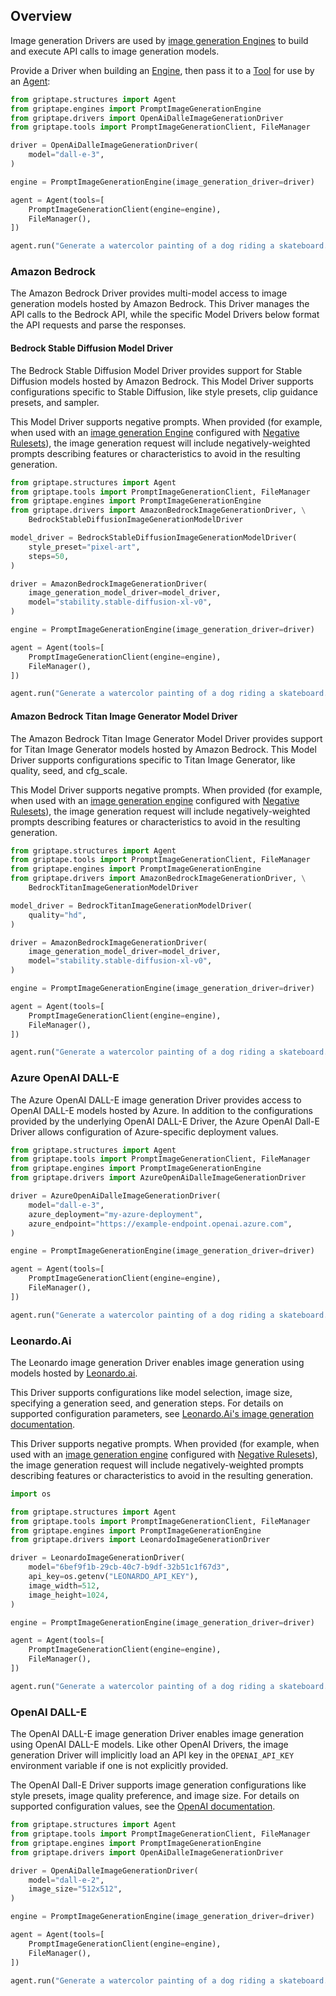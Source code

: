 ## Overview

Image generation Drivers are used by [image generation Engines](../data/image-generation-engines.md) to build and execute API calls to image generation models.

Provide a Driver when building an [Engine](../data/image-generation-engines.md), then pass it to a [Tool](../tools/index.md) for use by an [Agent](../structures/agents.md):

```python
from griptape.structures import Agent
from griptape.engines import PromptImageGenerationEngine
from griptape.drivers import OpenAiDalleImageGenerationDriver
from griptape.tools import PromptImageGenerationClient, FileManager

driver = OpenAiDalleImageGenerationDriver(
    model="dall-e-3",
)

engine = PromptImageGenerationEngine(image_generation_driver=driver)

agent = Agent(tools=[
    PromptImageGenerationClient(engine=engine),
    FileManager(),
])

agent.run("Generate a watercolor painting of a dog riding a skateboard. Save the image as rad-dog.png.")
```

### Amazon Bedrock

The Amazon Bedrock Driver provides multi-model access to image generation models hosted by Amazon Bedrock. This Driver manages the API calls to the Bedrock API, while the specific Model Drivers below format the API requests and parse the responses.

#### Bedrock Stable Diffusion Model Driver

The Bedrock Stable Diffusion Model Driver provides support for Stable Diffusion models hosted by Amazon Bedrock. This Model Driver supports configurations specific to Stable Diffusion, like style presets, clip guidance presets, and sampler.

This Model Driver supports negative prompts. When provided (for example, when used with an [image generation Engine](../data/image-generation-engines.md) configured with [Negative Rulesets](../data/image-generation-engines.md#image-generation-engine-rulesets)), the image generation request will include negatively-weighted prompts describing features or characteristics to avoid in the resulting generation.

```python
from griptape.structures import Agent
from griptape.tools import PromptImageGenerationClient, FileManager
from griptape.engines import PromptImageGenerationEngine
from griptape.drivers import AmazonBedrockImageGenerationDriver, \
    BedrockStableDiffusionImageGenerationModelDriver

model_driver = BedrockStableDiffusionImageGenerationModelDriver(
    style_preset="pixel-art",
    steps=50,
)

driver = AmazonBedrockImageGenerationDriver(
    image_generation_model_driver=model_driver,
    model="stability.stable-diffusion-xl-v0",
)

engine = PromptImageGenerationEngine(image_generation_driver=driver)

agent = Agent(tools=[
    PromptImageGenerationClient(engine=engine),
    FileManager(),
])

agent.run("Generate a watercolor painting of a dog riding a skateboard. Save the image as rad-dog.png.")
```

#### Amazon Bedrock Titan Image Generator Model Driver

The Amazon Bedrock Titan Image Generator Model Driver provides support for Titan Image Generator models hosted by Amazon Bedrock. This Model Driver supports configurations specific to Titan Image Generator, like quality, seed, and cfg_scale.

This Model Driver supports negative prompts. When provided (for example, when used with an [image generation engine](../data/image-generation-engines.md) configured with [Negative Rulesets](../data/image-generation-engines.md#image-generation-engine-rulesets)), the image generation request will include negatively-weighted prompts describing features or characteristics to avoid in the resulting generation.

```python
from griptape.structures import Agent
from griptape.tools import PromptImageGenerationClient, FileManager
from griptape.engines import PromptImageGenerationEngine
from griptape.drivers import AmazonBedrockImageGenerationDriver, \
    BedrockTitanImageGenerationModelDriver

model_driver = BedrockTitanImageGenerationModelDriver(
    quality="hd",
)

driver = AmazonBedrockImageGenerationDriver(
    image_generation_model_driver=model_driver,
    model="stability.stable-diffusion-xl-v0",
)

engine = PromptImageGenerationEngine(image_generation_driver=driver)

agent = Agent(tools=[
    PromptImageGenerationClient(engine=engine),
    FileManager(),
])

agent.run("Generate a watercolor painting of a dog riding a skateboard. Save the image as rad-dog.png.")
```

### Azure OpenAI DALL-E

The Azure OpenAI DALL-E image generation Driver provides access to OpenAI DALL-E models hosted by Azure. In addition to the configurations provided by the underlying OpenAI DALL-E Driver, the Azure OpenAI Dall-E Driver allows configuration of Azure-specific deployment values.

```python
from griptape.structures import Agent
from griptape.tools import PromptImageGenerationClient, FileManager
from griptape.engines import PromptImageGenerationEngine
from griptape.drivers import AzureOpenAiDalleImageGenerationDriver

driver = AzureOpenAiDalleImageGenerationDriver(
    model="dall-e-3",
    azure_deployment="my-azure-deployment",
    azure_endpoint="https://example-endpoint.openai.azure.com",
)

engine = PromptImageGenerationEngine(image_generation_driver=driver)

agent = Agent(tools=[
    PromptImageGenerationClient(engine=engine),
    FileManager(),
])

agent.run("Generate a watercolor painting of a dog riding a skateboard. Save the image as rad-dog.png.")
```

### Leonardo.Ai

The Leonardo image generation Driver enables image generation using models hosted by [Leonardo.ai](https://leonardo.ai/).

This Driver supports configurations like model selection, image size, specifying a generation seed, and generation steps. For details on supported configuration parameters, see [Leonardo.Ai's image generation documentation](https://docs.leonardo.ai/reference/creategeneration).

This Driver supports negative prompts. When provided (for example, when used with an [image generation engine](../data/image-generation-engines.md) configured with [Negative Rulesets](../data/image-generation-engines.md#image-generation-engine-rulesets)), the image generation request will include negatively-weighted prompts describing features or characteristics to avoid in the resulting generation.

```python
import os

from griptape.structures import Agent
from griptape.tools import PromptImageGenerationClient, FileManager
from griptape.engines import PromptImageGenerationEngine
from griptape.drivers import LeonardoImageGenerationDriver

driver = LeonardoImageGenerationDriver(
    model="6bef9f1b-29cb-40c7-b9df-32b51c1f67d3",
    api_key=os.getenv("LEONARDO_API_KEY"),
    image_width=512,
    image_height=1024,
)

engine = PromptImageGenerationEngine(image_generation_driver=driver)

agent = Agent(tools=[
    PromptImageGenerationClient(engine=engine),
    FileManager(),
])

agent.run("Generate a watercolor painting of a dog riding a skateboard. Save the image as rad-dog.png.")
```

### OpenAI DALL-E

The OpenAI DALL-E image generation Driver enables image generation using OpenAI DALL-E models. Like other OpenAI Drivers, the image generation Driver will implicitly load an API key in the `OPENAI_API_KEY` environment variable if one is not explicitly provided.

The OpenAI Dall-E Driver supports image generation configurations like style presets, image quality preference, and image size. For details on supported configuration values, see the [OpenAI documentation](https://platform.openai.com/docs/guides/images/introduction).

```python
from griptape.structures import Agent
from griptape.tools import PromptImageGenerationClient, FileManager
from griptape.engines import PromptImageGenerationEngine
from griptape.drivers import OpenAiDalleImageGenerationDriver

driver = OpenAiDalleImageGenerationDriver(
    model="dall-e-2",
    image_size="512x512",
)

engine = PromptImageGenerationEngine(image_generation_driver=driver)

agent = Agent(tools=[
    PromptImageGenerationClient(engine=engine),
    FileManager(),
])

agent.run("Generate a watercolor painting of a dog riding a skateboard. Save the image as rad-dog.png.")
```
